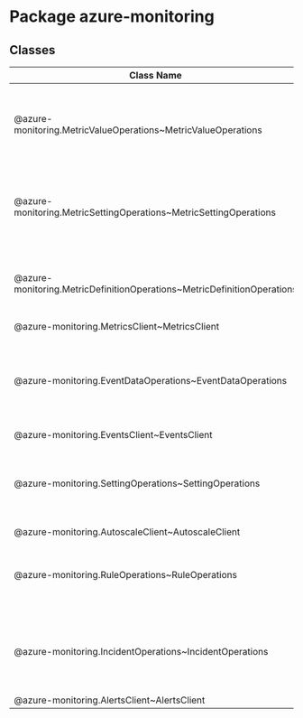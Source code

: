 # Package azure-monitoring
## Classes
| Class Name | Description |
|---|---|
| @azure-monitoring.MetricValueOperations~MetricValueOperations |__NOTE__: An instance of this class is automatically created for an instance of the [MetricsClient] <xref:azure-monitoring.MetricsClient~MetricsClient>. See [metricValues] <xref:azure-monitoring.MetricsClient~MetricsClient%23metricValues>. Initializes a new instance of the MetricValueOperations class.|
| @azure-monitoring.MetricSettingOperations~MetricSettingOperations |__NOTE__: An instance of this class is automatically created for an instance of the [MetricsClient] <xref:azure-monitoring.MetricsClient~MetricsClient>. See [metricSettings] <xref:azure-monitoring.MetricsClient~MetricsClient%23metricSettings>. Initializes a new instance of the MetricSettingOperations class.|
| @azure-monitoring.MetricDefinitionOperations~MetricDefinitionOperations |__NOTE__: An instance of this class is automatically created for an instance of the [MetricsClient] <xref:azure-monitoring.MetricsClient~MetricsClient>. See [metricDefinitions] {@link MetricsClient~MetricsClient#metricDefinitions}. Initializes a new instance of the MetricDefinitionOperations class.|
| @azure-monitoring.MetricsClient~MetricsClient |Initializes a new instance of the MetricsClient class.|
| @azure-monitoring.EventDataOperations~EventDataOperations |Operations for event data. __NOTE__: An instance of this class is automatically created for an instance of the [EventsClient] <xref:azure-monitoring.EventsClient~EventsClient>. See [eventData] <xref:azure-monitoring.EventsClient~EventsClient%23eventData>. Initializes a new instance of the EventDataOperations class.|
| @azure-monitoring.EventsClient~EventsClient |Initializes a new instance of the EventsClient class.|
| @azure-monitoring.SettingOperations~SettingOperations |Operations for managing the autoscale settings. __NOTE__: An instance of this class is automatically created for an instance of the [AutoscaleClient] <xref:azure-monitoring.AutoscaleClient~AutoscaleClient>. See [settings] <xref:azure-monitoring.AutoscaleClient~AutoscaleClient%23settings>. Initializes a new instance of the SettingOperations class.|
| @azure-monitoring.AutoscaleClient~AutoscaleClient |Initializes a new instance of the AutoscaleClient class.|
| @azure-monitoring.RuleOperations~RuleOperations |Operations for managing the alert rules. __NOTE__: An instance of this class is automatically created for an instance of the [AlertsClient] <xref:azure-monitoring.AlertsClient~AlertsClient>. See [rules] <xref:azure-monitoring.AlertsClient~AlertsClient%23rules>. Initializes a new instance of the RuleOperations class.|
| @azure-monitoring.IncidentOperations~IncidentOperations |Operations for managing the alert incidents. __NOTE__: An instance of this class is automatically created for an instance of the [AlertsClient] <xref:azure-monitoring.AlertsClient~AlertsClient>. See [incidents] <xref:azure-monitoring.AlertsClient~AlertsClient%23incidents>. Initializes a new instance of the IncidentOperations class.|
| @azure-monitoring.AlertsClient~AlertsClient |Initializes a new instance of the AlertsClient class.|
